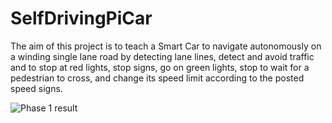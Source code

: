 # SelfDrivingPiCar
The aim of this project is to teach a Smart Car to navigate autonomously on a winding single lane road by detecting lane lines, detect and avoid traffic and to stop at red lights, stop signs, go on green lights, stop to wait for a pedestrian to cross, and change its speed limit according to the posted speed signs.

![Phase 1 result](data/docs/Demo.gif)
